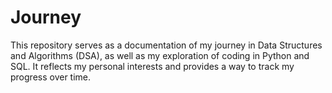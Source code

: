 # Journey
This repository serves as a documentation of my journey in Data Structures and Algorithms (DSA), as well as my exploration of coding in Python and SQL. It reflects my personal interests and provides a way to track my progress over time.
